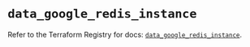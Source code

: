 # `data_google_redis_instance`

Refer to the Terraform Registry for docs: [`data_google_redis_instance`](https://registry.terraform.io/providers/hashicorp/google-beta/6.36.0/docs/data-sources/google_redis_instance).
